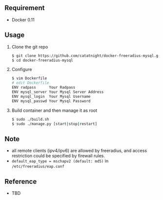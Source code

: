 ## Requirement
+ Docker 0.11

## Usage
1. Clone the git repo
	
	```bash
	$ git clone https://github.com/catatnight/docker-freeradius-mysql.git
	$ cd docker-freeradius-mysql
	```
2. Configure

	```bash
	$ vim Dockerfile 
	# edit Dockerfile
	ENV radpass      Your Radpass
	ENV mysql_server Your Mysql Server Address
	ENV mysql_login  Your Mysql Username
	ENV mysql_passwd Your Mysql Password
	```
3. Build container and then manage it as root
	
	```bash
	$ sudo ./build.sh
	$ sudo ./manage.py [start|stop|restart]
	```

## Note
+ all remote clients (ipv4/ipv6) are allowed by freeradius, and access restriction could be specified by firewall rules.
+ ```default_eap_type = mschapv2 (default: md5)``` in ```/etc/freeradius/eap.conf```

## Reference
+ TBD


